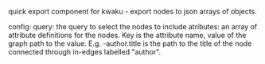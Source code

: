 quick export component for kwaku - export nodes to json arrays of objects.

config:
  query: the query to select the nodes to include
  atributes: an array of attribute definitions for the nodes. Key is the attribute name, value of the graph path to the value. E.g. -author.title is the path to the title of the node connected through in-edges labelled "author".
  